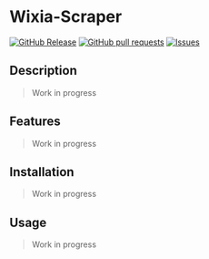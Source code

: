 # Wixia-Scraper
[![GitHub Release](https://img.shields.io/github/release/zjayers/wixia-scraper.svg?style=flat)](https://github.com/zjayers/wixia-scraper/releases)
[![GitHub pull requests](https://img.shields.io/github/issues-pr/zjayers/wixia-scraper.svg?style=flat)](https://github.com/zjayers/wixia-scraper/pulls)
[![Issues](https://img.shields.io/github/issues-raw/zjayers/wixia-scraper.svg?maxAge=25000)](https://github.com/zjayers/wixia-scraper/issues)

## Description

> Work in progress

## Features

> Work in progress

## Installation

> Work in progress

## Usage

> Work in progress
